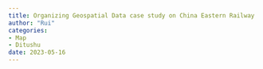 ```yaml
---
title: Organizing Geospatial Data case study on China Eastern Railway
author: "Rui"
categories:
- Map
- Ditushu
date: 2023-05-16
---
```


